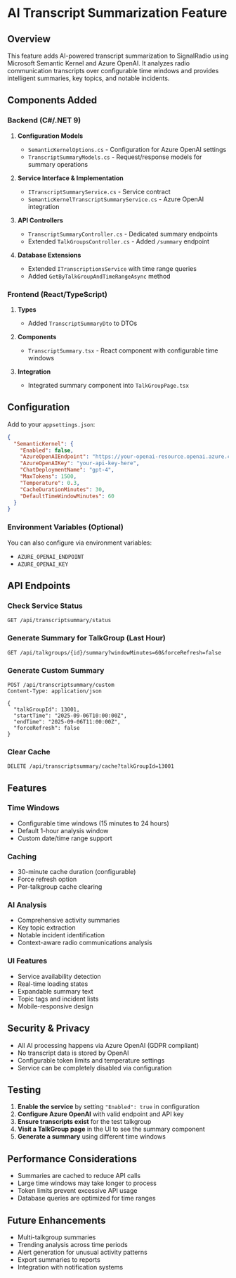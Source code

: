 # AI Transcript Summarization Feature

## Overview

This feature adds AI-powered transcript summarization to SignalRadio using Microsoft Semantic Kernel and Azure OpenAI. It analyzes radio communication transcripts over configurable time windows and provides intelligent summaries, key topics, and notable incidents.

## Components Added

### Backend (C#/.NET 9)

1. **Configuration Models**
   - `SemanticKernelOptions.cs` - Configuration for Azure OpenAI settings
   - `TranscriptSummaryModels.cs` - Request/response models for summary operations

2. **Service Interface & Implementation**
   - `ITranscriptSummaryService.cs` - Service contract
   - `SemanticKernelTranscriptSummaryService.cs` - Azure OpenAI integration

3. **API Controllers**
   - `TranscriptSummaryController.cs` - Dedicated summary endpoints
   - Extended `TalkGroupsController.cs` - Added `/summary` endpoint

4. **Database Extensions**
   - Extended `ITranscriptionsService` with time range queries
   - Added `GetByTalkGroupAndTimeRangeAsync` method

### Frontend (React/TypeScript)

1. **Types**
   - Added `TranscriptSummaryDto` to DTOs

2. **Components**
   - `TranscriptSummary.tsx` - React component with configurable time windows

3. **Integration**
   - Integrated summary component into `TalkGroupPage.tsx`

## Configuration

Add to your `appsettings.json`:

```json
{
  "SemanticKernel": {
    "Enabled": false,
    "AzureOpenAIEndpoint": "https://your-openai-resource.openai.azure.com/",
    "AzureOpenAIKey": "your-api-key-here",
    "ChatDeploymentName": "gpt-4",
    "MaxTokens": 1500,
    "Temperature": 0.3,
    "CacheDurationMinutes": 30,
    "DefaultTimeWindowMinutes": 60
  }
}
```

### Environment Variables (Optional)

You can also configure via environment variables:
- `AZURE_OPENAI_ENDPOINT`
- `AZURE_OPENAI_KEY`

## API Endpoints

### Check Service Status
```
GET /api/transcriptsummary/status
```

### Generate Summary for TalkGroup (Last Hour)
```
GET /api/talkgroups/{id}/summary?windowMinutes=60&forceRefresh=false
```

### Generate Custom Summary
```
POST /api/transcriptsummary/custom
Content-Type: application/json

{
  "talkGroupId": 13001,
  "startTime": "2025-09-06T10:00:00Z",
  "endTime": "2025-09-06T11:00:00Z",
  "forceRefresh": false
}
```

### Clear Cache
```
DELETE /api/transcriptsummary/cache?talkGroupId=13001
```

## Features

### Time Windows
- Configurable time windows (15 minutes to 24 hours)
- Default 1-hour analysis window
- Custom date/time range support

### Caching
- 30-minute cache duration (configurable)
- Force refresh option
- Per-talkgroup cache clearing

### AI Analysis
- Comprehensive activity summaries
- Key topic extraction
- Notable incident identification
- Context-aware radio communications analysis

### UI Features
- Service availability detection
- Real-time loading states
- Expandable summary text
- Topic tags and incident lists
- Mobile-responsive design

## Security & Privacy

- All AI processing happens via Azure OpenAI (GDPR compliant)
- No transcript data is stored by OpenAI
- Configurable token limits and temperature settings
- Service can be completely disabled via configuration

## Testing

1. **Enable the service** by setting `"Enabled": true` in configuration
2. **Configure Azure OpenAI** with valid endpoint and API key
3. **Ensure transcripts exist** for the test talkgroup
4. **Visit a TalkGroup page** in the UI to see the summary component
5. **Generate a summary** using different time windows

## Performance Considerations

- Summaries are cached to reduce API calls
- Large time windows may take longer to process
- Token limits prevent excessive API usage
- Database queries are optimized for time ranges

## Future Enhancements

- Multi-talkgroup summaries
- Trending analysis across time periods
- Alert generation for unusual activity patterns
- Export summaries to reports
- Integration with notification systems
